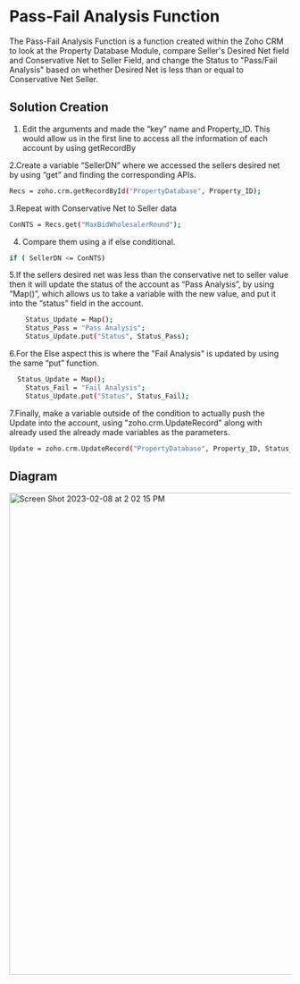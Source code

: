 # Pass-Fail Analysis Function

The Pass-Fail Analysis Function is a function created within the Zoho CRM to look at the Property Database Module, compare Seller's Desired Net field and Conservative Net to Seller Field, and change the Status to "Pass/Fail Analysis" based on whether Desired Net is less than or equal to Conservative Net Seller.

## Solution Creation

1. Edit the arguments and made the “key” name and Property_ID. This would allow us in the first line to access all the information of each account by using getRecordBy 

2.Create a variable “SellerDN” where we accessed the sellers desired net by using “get” and finding the corresponding APIs.
```bash
Recs = zoho.crm.getRecordById("PropertyDatabase", Property_ID);
```
3.Repeat with Conservative Net to Seller data
```bash
ConNTS = Recs.get("MaxBidWholesalerRound");
```
4. Compare them using a if else conditional.
```bash
if ( SellerDN <= ConNTS)
```
5.If the sellers desired net was less than the conservative net to seller value then it will update the status of the account as “Pass Analysis”, by using “Map()”, which allows us to take a variable with the new value, and put it into the “status” field in the account.
```bash
	Status_Update = Map();
	Status_Pass = "Pass Analysis";
	Status_Update.put("Status", Status_Pass);
```
6.For the Else aspect this is where the "Fail Analysis" is updated by using the same “put” function.
```bash
  Status_Update = Map();
	Status_Fail = "Fail Analysis";
	Status_Update.put("Status", Status_Fail);
```
7.Finally, make a variable outside of the condition to actually push the Update into the account, using "zoho.crm.UpdateRecord" along with already used the already made variables as the parameters.
```bash
Update = zoho.crm.UpdateRecord("PropertyDatabase", Property_ID, Status_Update);
```

## Diagram
<img width="863" alt="Screen Shot 2023-02-08 at 2 02 15 PM" src="https://user-images.githubusercontent.com/124835662/217654741-f3d49892-3801-4a6f-b905-f5c1ba709e84.png">
